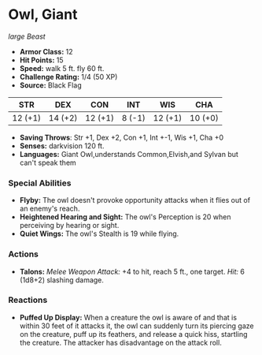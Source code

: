 # Owl, Giant

*large* *Beast*

- **Armor Class:** 12
- **Hit Points:** 15 
- **Speed:** walk 5 ft. fly 60 ft.
- **Challenge Rating:** 1/4 (50 XP)
- **Source:** Black Flag

| STR | DEX | CON | INT | WIS | CHA |
| --- | --- | --- | --- | --- | --- |
| 12 (+1) | 14 (+2) | 12 (+1) | 8 (-1) | 12 (+1) | 10 (+0) |

- **Saving Throws**: Str +1, Dex +2, Con +1, Int +-1, Wis +1, Cha +0
- **Senses:** darkvision 120 ft.
- **Languages:** Giant Owl,understands Common,Elvish,and Sylvan but can't speak them

### Special Abilities

- **Flyby:** The owl doesn't provoke opportunity attacks when it flies out of an enemy's reach.
- **Heightened Hearing and Sight:** The owl's Perception is 20 when perceiving by hearing or sight.
- **Quiet Wings:** The owl's Stealth is 19 while flying.

### Actions

- **Talons:** _Melee Weapon Attack:_ +4 to hit, reach 5 ft., one target. _Hit:_ 6 (1d8+2) slashing damage.

### Reactions

- **Puffed Up Display:** When a creature the owl is aware of and that is within 30 feet of it attacks it, the owl can suddenly turn its piercing gaze on the creature, puff up its feathers, and release a quick hiss, startling the creature. The attacker has disadvantage on the attack roll.
